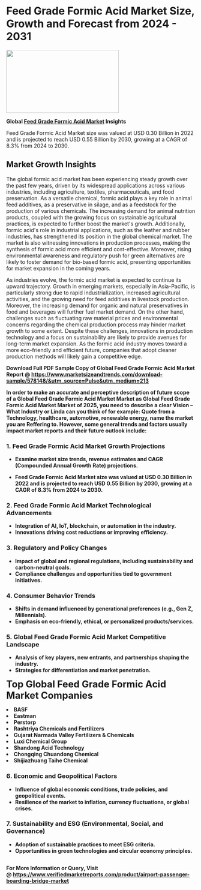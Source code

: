<H1>Feed Grade Formic Acid Market Size, Growth and Forecast from 2024 - 2031</H1><img class="aligncenter size-medium wp-image-584254" src="https://thirdeyenews.in/wp-content/uploads/2024/09/Global-Market-Research-300x168.jpeg" alt="" width="300" height="168" /><p><strong>Global&nbsp;<a href="https://www.marketsizeandtrends.com/download-sample/578148/&amp;utm_source=Pulse&amp;utm_medium=213">Feed Grade Formic Acid Market</a> Insights</strong></p><p>Feed Grade Formic Acid Market size was valued at USD 0.30 Billion in 2022 and is projected to reach USD 0.55 Billion by 2030, growing at a CAGR of 8.3% from 2024 to 2030.</p><p><h2>Market Growth Insights</h2> <p>The global formic acid market has been experiencing steady growth over the past few years, driven by its widespread applications across various industries, including agriculture, textiles, pharmaceuticals, and food preservation. As a versatile chemical, formic acid plays a key role in animal feed additives, as a preservative in silage, and as a feedstock for the production of various chemicals. The increasing demand for animal nutrition products, coupled with the growing focus on sustainable agricultural practices, is expected to further boost the market's growth. Additionally, formic acid's role in industrial applications, such as the leather and rubber industries, has strengthened its position in the global chemical market. The market is also witnessing innovations in production processes, making the synthesis of formic acid more efficient and cost-effective. Moreover, rising environmental awareness and regulatory push for green alternatives are likely to foster demand for bio-based formic acid, presenting opportunities for market expansion in the coming years.</p> <p><strong></strong></p> <p>As industries evolve, the formic acid market is expected to continue its upward trajectory. Growth in emerging markets, especially in Asia-Pacific, is particularly strong due to rapid industrialization, increased agricultural activities, and the growing need for feed additives in livestock production. Moreover, the increasing demand for organic and natural preservatives in food and beverages will further fuel market demand. On the other hand, challenges such as fluctuating raw material prices and environmental concerns regarding the chemical production process may hinder market growth to some extent. Despite these challenges, innovations in production technology and a focus on sustainability are likely to provide avenues for long-term market expansion. As the formic acid industry moves toward a more eco-friendly and efficient future, companies that adopt cleaner production methods will likely gain a competitive edge.</p> <p><strong></p><p><span class=""><strong>Download Full PDF Sample Copy of Global Feed Grade Formic Acid Market Report</strong> @ <a href="https://www.marketsizeandtrends.com/download-sample/578148/&amp;utm_source=Pulse&amp;utm_medium=213" target="_blank">https://www.marketsizeandtrends.com/download-sample/578148/&amp;utm_source=Pulse&amp;utm_medium=213</a></span></p><p>In order to make an accurate and perceptive description of future scope of a Global&nbsp;Feed Grade Formic Acid Market Market as Global&nbsp;Feed Grade Formic Acid Market Market of 2025, you need to describe a clear Vision &ndash; What Industry or Linda can you think of for example: Quote from a Technology, healthcare, automotive, renewable energy, name the market you are Reffering to. However, some general trends and factors usually impact market reports and their future outlook include:</p><h3>1.&nbsp;<strong>Feed Grade Formic Acid Market Growth Projections</strong></h3><ul><li>Examine market size trends, revenue estimates and CAGR (Compounded Annual Growth Rate) projections.</li><li><p>Feed Grade Formic Acid Market size was valued at USD 0.30 Billion in 2022 and is projected to reach USD 0.55 Billion by 2030, growing at a CAGR of 8.3% from 2024 to 2030.</p></li></ul><h3>2.&nbsp;<strong>Feed Grade Formic Acid Market Technological Advancements</strong></h3><ul><li>Integration of AI, IoT, blockchain, or automation in the industry.</li><li>Innovations driving cost reductions or improving efficiency.</li></ul><h3>3.&nbsp;<strong>Regulatory and Policy Changes</strong></h3><ul><li>Impact of global and regional regulations, including sustainability and carbon-neutral goals.</li><li>Compliance challenges and opportunities tied to government initiatives.</li></ul><h3>4.&nbsp;<strong>Consumer Behavior Trends</strong></h3><ul><li>Shifts in demand influenced by generational preferences (e.g., Gen Z, Millennials).</li><li>Emphasis on eco-friendly, ethical, or personalized products/services.</li></ul><h3>5.&nbsp;<strong>Global Feed Grade Formic Acid Market Competitive Landscape</strong></h3><ul><li>Analysis of key players, new entrants, and partnerships shaping the industry.</li><li>Strategies for differentiation and market penetration.</li></ul><p data-pm-slice="1 1 []"><span style="color: inherit; font-family: inherit; font-size: 25px;">Top Global Feed Grade Formic Acid Market Companies</span></p><div class="" data-test-id=""><p><li>BASF</li><li> Eastman</li><li> Perstorp</li><li> Rashtriya Chemicals and Fertilizers</li><li> Gujarat Narmada Valley Fertilizers & Chemicals</li><li> Luxi Chemical Group</li><li> Shandong Acid Technology</li><li> Chongqing Chuandong Chemical</li><li> Shijiazhuang Taihe Chemical</li></p></div><h3>6.&nbsp;<strong>Economic and Geopolitical Factors</strong></h3><ul><li>Influence of global economic conditions, trade policies, and geopolitical events.</li><li>Resilience of the market to inflation, currency fluctuations, or global crises.</li></ul><h3>7.&nbsp;<strong>Sustainability and ESG (Environmental, Social, and Governance)</strong></h3><ul><li>Adoption of sustainable practices to meet ESG criteria.</li><li>Opportunities in green technologies and circular economy principles.</li></ul><h2><strong style="font-size: 14px;">For More Information or Query, Visit @&nbsp;</strong><a style="background-color: #ffffff; font-size: 14px;" href="https://www.marketsizeandtrends.com/report/feed-grade-formic-acid-market/" target="_blank">https://www.verifiedmarketreports.com/product/airport-passenger-boarding-bridge-market</a></h2>

